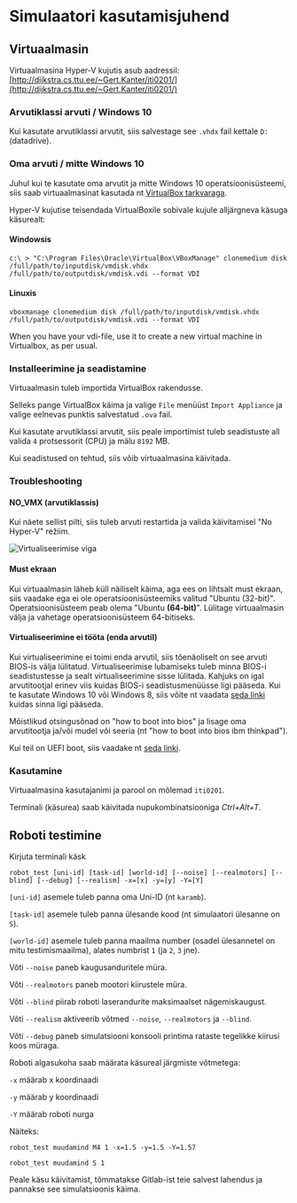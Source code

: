 # Simulaatori kasutamisjuhend

## Virtuaalmasin

Virtuaalmasina Hyper-V kujutis asub aadressil: [http://dijkstra.cs.ttu.ee/~Gert.Kanter/iti0201/](http://dijkstra.cs.ttu.ee/~Gert.Kanter/iti0201/)

### Arvutiklassi arvuti / Windows 10

Kui kasutate arvutiklassi arvutit, siis salvestage see `.vhdx` fail kettale `D:` (datadrive).

### Oma arvuti / mitte Windows 10

Juhul kui te kasutate oma arvutit ja mitte Windows 10 operatsioonisüsteemi, siis saab virtuaalmasinat kasutada nt [VirtualBox tarkvaraga](https://www.virtualbox.org/wiki/Downloads).

Hyper-V kujutise teisendada VirtualBoxile sobivale kujule alljärgneva käsuga käsurealt:
#### Windowsis
```
c:\ > "C:\Program Files\Oracle\VirtualBox\VBoxManage" clonemedium disk /full/path/to/inputdisk/vmdisk.vhdx /full/path/to/outputdisk/vmdisk.vdi --format VDI
```

#### Linuxis

```
vboxmanage clonemedium disk /full/path/to/inputdisk/vmdisk.vhdx /full/path/to/outputdisk/vmdisk.vdi --format VDI
```
When you have your vdi-file, use it to create a new virtual machine in Virtualbox, as per usual.


### Installeerimine ja seadistamine

Virtuaalmasin tuleb importida VirtualBox rakendusse.

Selleks pange VirtualBox käima ja valige `File` menüüst `Import Appliance` ja valige eelnevas punktis salvestatud `.ova` fail.

Kui kasutate arvutiklassi arvutit, siis peale importimist tuleb seadistuste all valida `4` protsessorit (CPU) ja mälu `8192` MB.

Kui seadistused on tehtud, siis võib virtuaalmasina käivitada.

### Troubleshooting

#### NO_VMX (arvutiklassis)

Kui näete sellist pilti, siis tuleb arvuti restartida ja valida käivitamisel "No Hyper-V" režiim.

![Virtualiseerimise viga](https://raw.githubusercontent.com/iti0201/simulation/doc/img/verrvmxnovmx.png)

#### Must ekraan

Kui virtuaalmasin läheb küll näiliselt käima, aga ees on lihtsalt must ekraan, siis vaadake ega ei ole operatsioonisüsteemiks valitud "Ubuntu (32-bit)". Operatsioonisüsteem peab olema "Ubuntu **(64-bit)**".
Lülitage virtuaalmasin välja ja vahetage operatsioonisüsteem 64-bitiseks.

#### Virtualiseerimine ei tööta (enda arvutil)

Kui virtualiseerimine ei toimi enda arvutil, siis tõenäoliselt on see arvuti BIOS-is välja lülitatud. Virtualiseerimise lubamiseks tuleb minna BIOS-i seadistustesse ja sealt virtualiseerimine sisse lülitada.
Kahjuks on igal arvutitootjal erinev viis kuidas BIOS-i seadistusmenüüsse ligi pääseda.
Kui te kasutate Windows 10 või Windows 8, siis võite nt vaadata [seda linki](https://www.drivereasy.com/knowledge/how-to-enter-bios-on-windows-10-windows-7/) kuidas sinna ligi pääseda.

Mõistlikud otsingusõnad on "how to boot into bios" ja lisage oma arvutitootja ja/või mudel või seeria (nt "how to boot into bios ibm thinkpad").

Kui teil on UEFI boot, siis vaadake nt [seda linki](https://www.howtogeek.com/213795/how-to-enable-intel-vt-x-in-your-computers-bios-or-uefi-firmware/).

### Kasutamine

Virtuaalmasina kasutajanimi ja parool on mõlemad `iti0201`.

Terminali (käsurea) saab käivitada nupukombinatsiooniga *Ctrl+Alt+T*.

## Roboti testimine

Kirjuta terminali käsk

```
robot_test [uni-id] [task-id] [world-id] [--noise] [--realmotors] [--blind] [--debug] [--realism] -x=[x] -y=[y] -Y=[Y]
```

`[uni-id]` asemele tuleb panna oma Uni-ID (nt `karamb`).

`[task-id]` asemele tuleb panna ülesande kood (nt simulaatori ülesanne on `S`).

`[world-id]` asemele tuleb panna maailma number (osadel ülesannetel on mitu testimismaailma), alates numbrist `1` (ja `2`, `3` jne).

Võti `--noise` paneb kaugusanduritele müra.

Võti `--realmotors` paneb mootori kiirustele müra.

Võti `--blind` piirab roboti laserandurite maksimaalset nägemiskaugust.

Võti `--realism` aktiveerib võtmed `--noise`, `--realmotors` ja `--blind`.

Võti `--debug` paneb simulatsiooni konsooli printima rataste tegelikke kiirusi koos müraga.

Roboti algasukoha saab määrata käsureal järgmiste võtmetega:

`-x` määrab x koordinaadi

`-y` määrab y koordinaadi

`-Y` määrab roboti nurga


Näiteks:
```
robot_test muudamind M4 1 -x=1.5 -y=1.5 -Y=1.57

robot_test muudamind S 1
```

Peale käsu käivitamist, tõmmatakse Gitlab-ist teie salvest lahendus ja pannakse see simulatsioonis käima.

